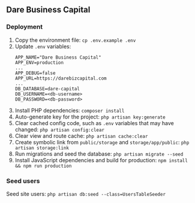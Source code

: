 ## Dare Business Capital

### Deployment
1. Copy the environment file: `cp .env.example .env`
2. Update `.env` variables:
    ```
    APP_NAME="Dare Business Capital"
    APP_ENV=production
    ...
    APP_DEBUG=false
    APP_URL=https://darebizcapital.com
    ...
    DB_DATABASE=dare-capital
    DB_USERNAME=<db-username>
    DB_PASSWORD=<db-password>
    ```
3. Install PHP dependencies: `composer install`
4. Auto-generate key for the project: `php artisan key:generate`
5. Clear cached config code, such as `.env` variables that may have changed: `php artisan config:clear`
6. Clear view and route cache: `php artisan cache:clear`
7. Create symbolic link from `public/storage` and `storage/app/public`: `php artisan storage:link`
8. Run migrations and seed the database: `php artisan migrate --seed`
9. Install JavaScript dependencies and build for production: `npm install && npm run production`

### Seed users
Seed site users: `php artisan db:seed --class=UsersTableSeeder`
